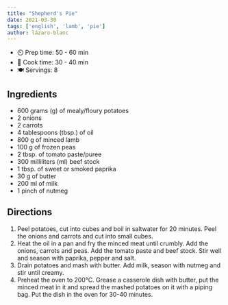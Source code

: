 ```yaml
---
title: "Shepherd's Pie"
date: 2021-03-30
tags: ['english', 'lamb', 'pie']
author: lázaro-blanc
---
```


- ⏲️ Prep time: 50 - 60 min
- 🍳 Cook time: 30 - 40 min
- 🍽️ Servings: 8

## Ingredients

- 600 grams (g) of mealy/floury potatoes
- 2 onions
- 2 carrots
- 4 tablespoons (tbsp.) of oil
- 800 g of minced lamb
- 100 g of frozen peas
- 2 tbsp. of tomato paste/puree
- 300 milliliters (ml) beef stock
- 1 tbsp. of sweet or smoked paprika
- 30 g of butter
- 200 ml of milk
- 1 pinch of nutmeg

## Directions

1. Peel potatoes, cut into cubes and boil in saltwater for 20 minutes. Peel the onions and carrots and cut into small cubes.
2. Heat the oil in a pan and fry the minced meat until crumbly. Add the onions, carrots and peas. Add the tomato paste and beef stock. Stir well and season with paprika, pepper and salt.
3. Drain potatoes and mash with butter. Add milk, season with nutmeg and stir until creamy.
4. Preheat the oven to 200°C. Grease a casserole dish with butter, put the minced meat in it and spread the mashed potatoes on it with a piping bag. Put the dish in the oven for 30-40 minutes.
